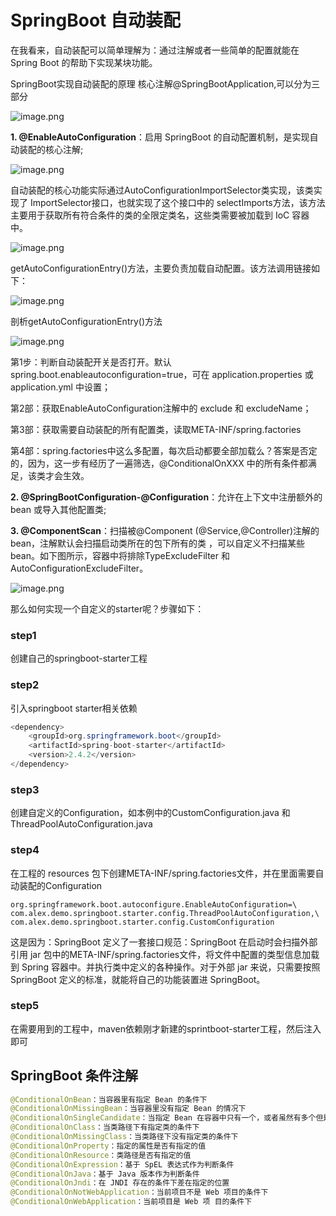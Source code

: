 # SpringBoot 自动装配

在我看来，自动装配可以简单理解为：通过注解或者一些简单的配置就能在 Spring Boot 的帮助下实现某块功能。

SpringBoot实现自动装配的原理
核心注解@SpringBootApplication,可以分为三部分

![image.png](https://upload-images.jianshu.io/upload_images/25046096-a11a6e8eb8cdba5c.png?imageMogr2/auto-orient/strip%7CimageView2/2/w/1240)


**1. @EnableAutoConfiguration**：启用 SpringBoot 的自动配置机制，是实现自动装配的核心注解;

![image.png](https://upload-images.jianshu.io/upload_images/25046096-bb52b82f47e1ccba.png?imageMogr2/auto-orient/strip%7CimageView2/2/w/1240)

自动装配的核心功能实际通过AutoConfigurationImportSelector类实现，该类实现了 ImportSelector接口，也就实现了这个接口中的 selectImports方法，该方法主要用于获取所有符合条件的类的全限定类名，这些类需要被加载到 IoC 容器中。

![image.png](https://upload-images.jianshu.io/upload_images/25046096-73d9d227606367d7.png?imageMogr2/auto-orient/strip%7CimageView2/2/w/1240)

getAutoConfigurationEntry()方法，主要负责加载自动配置。该方法调用链接如下：

![image.png](https://upload-images.jianshu.io/upload_images/25046096-6b1fb2a9d3b1cd1b.png?imageMogr2/auto-orient/strip%7CimageView2/2/w/1240)

剖析getAutoConfigurationEntry()方法

![image.png](https://upload-images.jianshu.io/upload_images/25046096-a30e7f32cc621190.png?imageMogr2/auto-orient/strip%7CimageView2/2/w/1240)

第1步：判断自动装配开关是否打开。默认spring.boot.enableautoconfiguration=true，可在 application.properties 或 application.yml 中设置；

第2部：获取EnableAutoConfiguration注解中的 exclude 和 excludeName；

第3部：获取需要自动装配的所有配置类，读取META-INF/spring.factories

第4部：spring.factories中这么多配置，每次启动都要全部加载么？答案是否定的，因为，这一步有经历了一遍筛选，@ConditionalOnXXX 中的所有条件都满足，该类才会生效。

**2. @SpringBootConfiguration-@Configuration**：允许在上下文中注册额外的 bean 或导入其他配置类;

**3. @ComponentScan**：扫描被@Component (@Service,@Controller)注解的 bean，注解默认会扫描启动类所在的包下所有的类 ，可以自定义不扫描某些 bean。如下图所示，容器中将排除TypeExcludeFilter 和 AutoConfigurationExcludeFilter。

![image.png](https://upload-images.jianshu.io/upload_images/25046096-a11a6e8eb8cdba5c.png?imageMogr2/auto-orient/strip%7CimageView2/2/w/1240)

那么如何实现一个自定义的starter呢？步骤如下：

### step1
创建自己的springboot-starter工程

### step2
引入springboot starter相关依赖
```java
<dependency>
    <groupId>org.springframework.boot</groupId>
    <artifactId>spring-boot-starter</artifactId>
    <version>2.4.2</version>
</dependency>
```

### step3
创建自定义的Configuration，如本例中的CustomConfiguration.java 和 ThreadPoolAutoConfiguration.java

### step4
在工程的 resources 包下创建META-INF/spring.factories文件，并在里面需要自动装配的Configuration
```
org.springframework.boot.autoconfigure.EnableAutoConfiguration=\
com.alex.demo.springboot.starter.config.ThreadPoolAutoConfiguration,\
com.alex.demo.springboot.starter.config.CustomConfiguration
```

这是因为：SpringBoot 定义了一套接口规范：SpringBoot 在启动时会扫描外部引用 jar 包中的META-INF/spring.factories文件，将文件中配置的类型信息加载到 Spring 容器中。并执行类中定义的各种操作。对于外部 jar 来说，只需要按照 SpringBoot 定义的标准，就能将自己的功能装置进 SpringBoot。

### step5
在需要用到的工程中，maven依赖刚才新建的sprintboot-starter工程，然后注入即可

## SpringBoot  条件注解

```java
@ConditionalOnBean：当容器里有指定 Bean 的条件下
@ConditionalOnMissingBean：当容器里没有指定 Bean 的情况下
@ConditionalOnSingleCandidate：当指定 Bean 在容器中只有一个，或者虽然有多个但是指定首选 Bean
@ConditionalOnClass：当类路径下有指定类的条件下
@ConditionalOnMissingClass：当类路径下没有指定类的条件下
@ConditionalOnProperty：指定的属性是否有指定的值
@ConditionalOnResource：类路径是否有指定的值
@ConditionalOnExpression：基于 SpEL 表达式作为判断条件
@ConditionalOnJava：基于 Java 版本作为判断条件
@ConditionalOnJndi：在 JNDI 存在的条件下差在指定的位置
@ConditionalOnNotWebApplication：当前项目不是 Web 项目的条件下
@ConditionalOnWebApplication：当前项目是 Web 项 目的条件下
```
